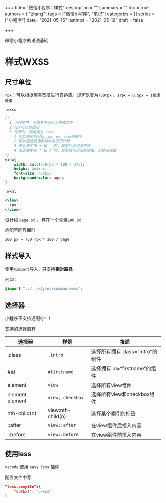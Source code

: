 

+++
title= "微信小程序 | 样式"
description = ""
summary = ""
toc = true
authors = [ "zhang"]
tags = ["微信小程序", "笔记"]
categories = []
series = ["小程序"]
date= "2021-05-16"
lastmod = "2021-05-19"
draft = false

+++

微信小程序的语法基础

<!--more-->

# 样式WXSS

## 尺寸单位

`rpx`：可以根据屏幕宽度进行自适应。规定宽度为`750rpx` 。`1rpx = 0.5px = 1物理像素`

`.wxss`

```css
/*
  1 小程序中，不需要主动引入样式文件
  2 rpx可以自适应
  3 计算时，利用属性 calc
    1 可以使用百分比、px、em、rem等单位
    2 可以混合使用各种单位进行计算
    3 表达式中用`+`和`-`时，其前后必须油空格
    4 表达式中有`*`和`/`时，其前后可以没有空格，但建议保留
*/
view{
    width: calc(750rpx * 100 / 375);
    height: 200rpx;
    font-size: 40rpx;
    background-color: aqua;
}
```

`.wxml`

```html
<view> 
  rpx
</view>
```

设计稿 `page px` ， 存在一个元素`100 px`

适配不同界面时

`100 px = 750 rpx * 100 / page`

## 样式导入

使用`@import`导入，只支持**相对路径**

例如：

```css
@import "../../styles/common.wxss";
```

## 选择器

小程序不支持通配符`*` ！

支持的选择器有

| 选择器           | 样例              | 描述                             |
| ---------------- | ----------------- | -------------------------------- |
| .class           | `.intro`          | 选择所有拥有 class=“intro”的组件 |
| #id              | `#firstname`      | 选择拥有 id=“firstname”的组件    |
| element          | `view`            | 选择所有view组件                 |
| element, element | `view, checkbox`  | 选择所有view和checkbox组件       |
| nth-child(n)     | view:nth-child(n) | 选择某个索引的标签               |
| ::after          | `view::after`     | 在view组件后插入内容             |
| ::before         | `view::before`    | 在view组件前插入内容             |

## 使用less

`vscode` 使用 `easy less` 插件

配置文件中写

```json
"less.compile":{
    "outExt": ".wxss"
}
```

